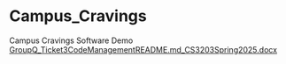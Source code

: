 # Campus_Cravings
Campus Cravings Software Demo
[GroupQ_Ticket3CodeManagementREADME.md_CS3203Spring2025.docx](https://github.com/user-attachments/files/18633021/GroupQ_Ticket3CodeManagementREADME.md_CS3203Spring2025.docx)
